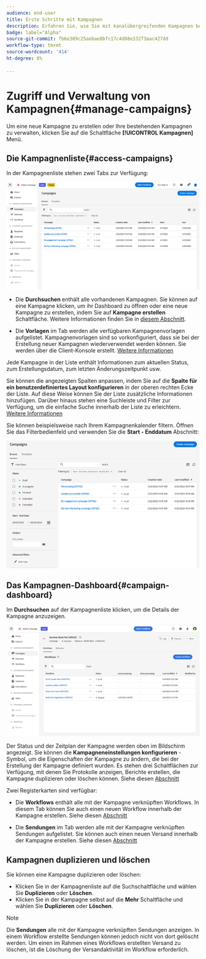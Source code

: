 ```yaml
---
audience: end-user
title: Erste Schritte mit Kampagnen
description: Erfahren Sie, wie Sie mit kanalübergreifenden Kampagnen beginnen
badge: label="Alpha"
source-git-commit: fb6e389c25aebae8bfc17c4d88e33273aac427dd
workflow-type: tm+mt
source-wordcount: '414'
ht-degree: 8%

---
```



# Zugriff und Verwaltung von Kampagnen{#manage-campaigns}

Um eine neue Kampagne zu erstellen oder Ihre bestehenden Kampagnen zu verwalten, klicken Sie auf die Schaltfläche **[!UICONTROL Kampagnen]** Menü.

## Die Kampagnenliste{#access-campaigns}

In der Kampagnenliste stehen zwei Tabs zur Verfügung:

![Liste der Kampagnen](assets/campaign-list.png)

* Die **Durchsuchen** enthält alle vorhandenen Kampagnen. Sie können auf eine Kampagne klicken, um ihr Dashboard zu öffnen oder eine neue Kampagne zu erstellen, indem Sie auf **Kampagne erstellen** Schaltfläche. Weitere Informationen finden Sie in [diesem Abschnitt](create-campaigns.md#create-campaigns).

* Die **Vorlagen** im Tab werden alle verfügbaren Kampagnenvorlagen aufgelistet. Kampagnenvorlagen sind so vorkonfiguriert, dass sie bei der Erstellung neuer Kampagnen wiederverwendet werden können. Sie werden über die Client-Konsole erstellt. [Weitere Informationen](https://experienceleague.adobe.com/docs/campaign/automation/campaign-orchestration/marketing-campaign-templates.html?lang=de)

Jede Kampagne in der Liste enthält Informationen zum aktuellen Status, zum Erstellungsdatum, zum letzten Änderungszeitpunkt usw.

Sie können die angezeigten Spalten anpassen, indem Sie auf die **Spalte für ein benutzerdefiniertes Layout konfigurieren** in der oberen rechten Ecke der Liste. Auf diese Weise können Sie der Liste zusätzliche Informationen hinzufügen. Darüber hinaus stehen eine Suchleiste und Filter zur Verfügung, um die einfache Suche innerhalb der Liste zu erleichtern. [Weitere Informationen](../get-started/user-interface.md#list-screens)

Sie können beispielsweise nach Ihrem Kampagnenkalender filtern. Öffnen Sie das Filterbedienfeld und verwenden Sie die **Start - Enddatum** Abschnitt:

![Kampagnenfilter](assets/campaign-filter-on-dates.png)

## Das Kampagnen-Dashboard{#campaign-dashboard}

Im **Durchsuchen** auf der Kampagnenliste klicken, um die Details der Kampagne anzuzeigen.

![Kampagnen-Dashboard](assets/campaign-dashboard.png)

Der Status und der Zeitplan der Kampagne werden oben im Bildschirm angezeigt. Sie können die **Kampagneneinstellungen konfigurieren** -Symbol, um die Eigenschaften der Kampagne zu ändern, die bei der Erstellung der Kampagne definiert wurden. Es stehen drei Schaltflächen zur Verfügung, mit denen Sie Protokolle anzeigen, Berichte erstellen, die Kampagne duplizieren oder löschen können. Siehe diesen [Abschnitt](create-campaigns.md#create-campaigns)

Zwei Registerkarten sind verfügbar:

* Die **Workflows** enthält alle mit der Kampagne verknüpften Workflows. In diesem Tab können Sie auch einen neuen Workflow innerhalb der Kampagne erstellen. Siehe diesen [Abschnitt](create-campaigns.md#create-campaigns)

* Die **Sendungen** im Tab werden alle mit der Kampagne verknüpften Sendungen aufgelistet. Sie können auch einen neuen Versand innerhalb der Kampagne erstellen. Siehe diesen [Abschnitt](create-campaigns.md#create-campaigns)

## Kampagnen duplizieren und löschen

Sie können eine Kampagne duplizieren oder löschen:

* Klicken Sie in der Kampagnenliste auf die Suchschaltfläche und wählen Sie **Duplizieren** oder **Löschen**.
* Klicken Sie in der Kampagne selbst auf die **Mehr** Schaltfläche und wählen Sie **Duplizieren** oder **Löschen**.

>[!NOTE]
>
>Die **Sendungen** alle mit der Kampagne verknüpften Sendungen anzeigen. In einem Workflow erstellte Sendungen können jedoch nicht von dort gelöscht werden. Um einen im Rahmen eines Workflows erstellten Versand zu löschen, ist die Löschung der Versandaktivität im Workflow erforderlich.

